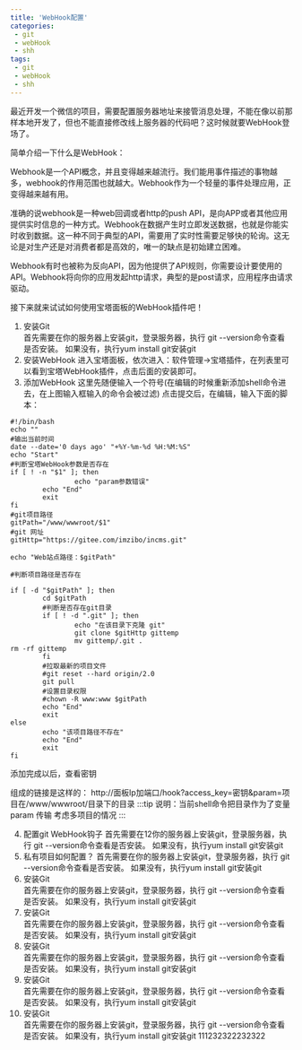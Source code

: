 ```yaml
---
title: 'WebHook配置'
categories:
 - git
 - webHook
 - shh
tags:
 - git
 - webHook
 - shh
---
```


最近开发一个微信的项目，需要配置服务器地址来接管消息处理，不能在像以前那样本地开发了，但也不能直接修改线上服务器的代码吧？这时候就要WebHook登场了。

简单介绍一下什么是WebHook：

Webhook是一个API概念，并且变得越来越流行。我们能用事件描述的事物越多，webhook的作用范围也就越大。Webhook作为一个轻量的事件处理应用，正变得越来越有用。

准确的说webhook是一种web回调或者http的push API，是向APP或者其他应用提供实时信息的一种方式。Webhook在数据产生时立即发送数据，也就是你能实时收到数据。这一种不同于典型的API，需要用了实时性需要足够快的轮询。这无论是对生产还是对消费者都是高效的，唯一的缺点是初始建立困难。

Webhook有时也被称为反向API，因为他提供了API规则，你需要设计要使用的API。Webhook将向你的应用发起http请求，典型的是post请求，应用程序由请求驱动。

接下来就来试试如何使用宝塔面板的WebHook插件吧！

1. 安装Git  
首先需要在你的服务器上安装git，登录服务器，执行 git --version命令查看是否安装。
如果没有，执行yum install git安装git
2. 安装WebHook
进入宝塔面板，依次进入：软件管理->宝塔插件，在列表里可以看到宝塔WebHook插件，点击后面的安装即可。
1. 添加WebHook
这里先随便输入一个符号(在编辑的时候重新添加shell命令进去，在上图输入框输入的命令会被过滤) 点击提交后，在编辑，输入下面的脚本：
```
#!/bin/bash
echo ""
#输出当前时间
date --date='0 days ago' "+%Y-%m-%d %H:%M:%S"
echo "Start"
#判断宝塔WebHook参数是否存在
if [ ! -n "$1" ]; then
                echo "param参数错误"
        echo "End"
        exit
fi
#git项目路径
gitPath="/www/wwwroot/$1"
#git 网址
gitHttp="https://gitee.com/imzibo/incms.git"

echo "Web站点路径：$gitPath"

#判断项目路径是否存在

if [ -d "$gitPath" ]; then
        cd $gitPath
        #判断是否存在git目录
        if [ ! -d ".git" ]; then
                echo "在该目录下克隆 git"
                git clone $gitHttp gittemp
                mv gittemp/.git .
rm -rf gittemp
        fi
        #拉取最新的项目文件
        #git reset --hard origin/2.0
        git pull
        #设置目录权限
        #chown -R www:www $gitPath
        echo "End"
        exit
else
        echo "该项目路径不存在"
        echo "End"
        exit
fi
```
添加完成以后，查看密钥

组成的链接是这样的： http://面板Ip加端口/hook?access_key=密钥&param=项目在/www/wwwroot/目录下的目录
:::tip
说明：当前shell命令把目录作为了变量 param 传输 考虑多项目的情况
:::

4. 配置git WebHook钩子
首先需要在12你的服务器上安装git，登录服务器，执行 git --version命令查看是否安装。
如果没有，执行yum install git安装git
1. 私有项目如何配置？
首先需要在你的服务器上安装git，登录服务器，执行 git --version命令查看是否安装。
如果没有，执行yum install git安装git
1. 安装Git  
首先需要在你的服务器上安装git，登录服务器，执行 git --version命令查看是否安装。
如果没有，执行yum install git安装git
1. 安装Git  
首先需要在你的服务器上安装git，登录服务器，执行 git --version命令查看是否安装。
如果没有，执行yum install git安装git
1. 安装Git  
首先需要在你的服务器上安装git，登录服务器，执行 git --version命令查看是否安装。
如果没有，执行yum install git安装git
1. 安装Git  
首先需要在你的服务器上安装git，登录服务器，执行 git --version命令查看是否安装。
如果没有，执行yum install git安装git
1. 安装Git  
首先需要在你的服务器上安装git，登录服务器，执行 git --version命令查看是否安装。
如果没有，执行yum install git安装git
111232322232322